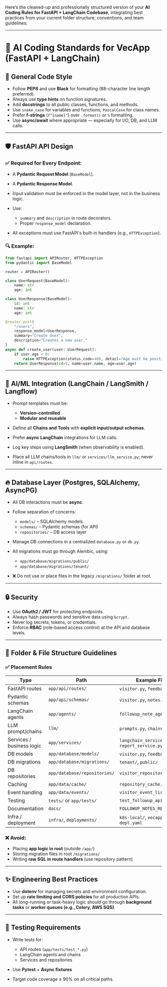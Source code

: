 Here’s the cleaned-up and professionally structured version of your **AI Coding Rules for FastAPI + LangChain Codebase**, integrating best practices from your current folder structure, conventions, and team guidelines:

---

# 🚀 AI Coding Standards for VecApp (FastAPI + LangChain)

## 🧹 General Code Style

* Follow **PEP8** and use **Black** for formatting (88-character line length preferred).
* Always use **type hints** on function signatures.
* Add **docstrings** to all public classes, functions, and methods.
* Use `snake_case` for variables and functions; `PascalCase` for class names.
* Prefer **f-strings** (`f"{name}"`) over `.format()` or `%` formatting.
* Use **async/await** where appropriate — especially for I/O, DB, and LLM calls.

---

## 🛡️ FastAPI API Design

### ✅ Required for Every Endpoint:

* A **Pydantic Request Model** (`BaseModel`).
* A **Pydantic Response Model**.
* Input validation must be enforced in the model layer, not in the business logic.
* Use:

  * `summary` and `description` in route decorators.
  * Proper `response_model` declaration.
* All exceptions must use FastAPI's built-in handlers (e.g., `HTTPException`).

### 🔍 Example:

```python
from fastapi import APIRouter, HTTPException
from pydantic import BaseModel

router = APIRouter()

class UserRequest(BaseModel):
    name: str
    age: int

class UserResponse(BaseModel):
    id: int
    name: str
    age: int

@router.post(
    "/users",
    response_model=UserResponse,
    summary="Create User",
    description="Creates a new user."
)
async def create_user(user: UserRequest):
    if user.age < 0:
        raise HTTPException(status_code=400, detail="Age must be positive.")
    return UserResponse(id=1, name=user.name, age=user.age)
```

---

## 🧠 AI/ML Integration (LangChain / LangSmith / Langflow)

* Prompt templates must be:

  * **Version-controlled**
  * **Modular and reusable**
* Define all **Chains and Tools** with **explicit input/output schemas**.
* Prefer **async LangChain** integrations for LLM calls.
* Log key steps using **LangSmith** (when observability is enabled).
* Place all LLM chains/tools in `llm/` or `services/llm_service.py`; never inline in `api/routes`.

---

## 🔥 Database Layer (Postgres, SQLAlchemy, AsyncPG)

* All DB interactions must be **async**.
* Follow separation of concerns:

  * `models/` – SQLAlchemy models
  * `schemas/` – Pydantic schemas (for API)
  * `repositories/` – DB access layer
* Manage DB connections in a centralized `database.py` or `db.py`.
* All migrations must go through Alembic, using:

  * `app/database/migrations/public/`
  * `app/database/migrations/tenant/`
* ❌ Do not use or place files in the legacy `/migrations/` folder at root.

---

## 🔒 Security

* Use **OAuth2 / JWT** for protecting endpoints.
* Always hash passwords and sensitive data using `bcrypt`.
* Never log secrets, tokens, or credentials.
* Enforce **RBAC** (role-based access control) at the API and database levels.

---

## 📂 Folder & File Structure Guidelines

### ✅ Placement Rules

| Type                      | Path                         | Example File                                |
| ------------------------- | ---------------------------- | ------------------------------------------- |
| FastAPI routes            | `app/api/routes/`            | `visitor.py`, `feedback.py`                 |
| Pydantic schemas          | `app/api/schemas/`           | `visitor.py`, `notes.py`                    |
| LangChain agents          | `app/agents/`                | `followup_note_agent.py`                    |
| LLM prompt/chains         | `llm/`                       | `prompts.py`, `chains.py`                   |
| Services / business logic | `app/services/`              | `langchain_service.py`, `report_service.py` |
| DB models                 | `app/database/models/`       | `visitor.py`, `feedback.py`                 |
| DB migrations             | `app/database/migrations/`   | `tenant/`, `public/`                        |
| DB repositories           | `app/database/repositories/` | `visitor_repository.py`                     |
| Caching                   | `app/data/cache/`            | `repository_cache.py`                       |
| Event handling            | `app/data/events/`           | `visitor_event_listener.py`                 |
| Testing                   | `tests/` or `app/tests/`     | `test_followup_api.py`                      |
| Documentation             | `docs/`                      | `FOLLOWUP_NOTES_README.md`                  |
| Infra / deployment        | `infra/`, `deployments/`     | `k8s-local/`, `vecapp-ai-depl.yaml`         |

### ❌ Avoid:

* Placing **app logic in root** (outside `/app/`)
* Storing migration files in root `/migrations/`
* Writing **raw SQL in route handlers** (use repository pattern)

---

## ✨ Engineering Best Practices

* Use **dotenv** for managing secrets and environment configuration.
* Set up **rate limiting and CORS policies** for all production APIs.
* All long-running or task-heavy logic should go through **background tasks** or **worker queues (e.g., Celery, AWS SQS)**.

---

## 🧪 Testing Requirements

* Write tests for:

  * API routes (`app/tests/test_*.py`)
  * LangChain agents and chains
  * Services and repositories
* Use **Pytest** + **Async fixtures**
* Target code coverage ≥ 90% on all critical paths.

